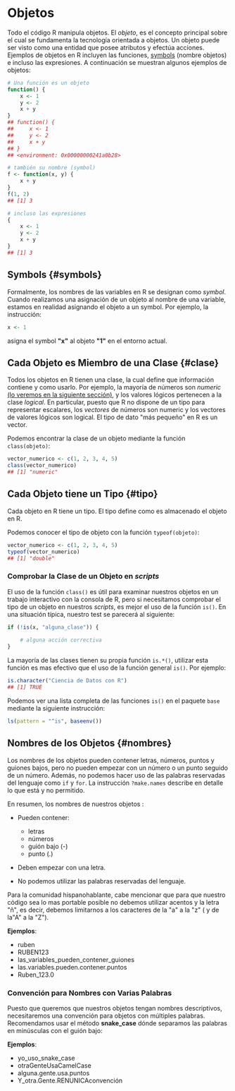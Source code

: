 




# Objetos

Todo el código R manipula objetos. El _objeto_, es el concepto principal sobre el cual se fundamenta la tecnología orientada a objetos. Un objeto puede ser visto como una entidad que posee atributos y efectúa acciones. Ejemplos de objetos en R incluyen las funciones, [symbols](#symbols) (nombre objetos) e incluso las expresiones. A continuación se muestran algunos ejemplos de objetos:



```r
# Una función es un objeto
function() {
    x <- 1
    y <- 2
    x + y
}
## function() {
##     x <- 1
##     y <- 2
##     x + y
## }
## <environment: 0x00000000241a0b28>
```



```r
# también su nombre (symbol)
f <- function(x, y) {
    x + y
}
f(1, 2)
## [1] 3
```



```r
# incluso las expresiones
{
    x <- 1
    y <- 2
    x + y
}
## [1] 3
```


## Symbols {#symbols}

Formalmente, los nombres de las variables en R se designan como _symbol_. Cuando realizamos una asignación de un objeto al nombre de una variable, estamos en realidad asignando el objeto a un symbol. Por ejemplo, la instrucción:



```r
x <- 1
```

asigna el symbol __"x"__ al objeto __"1"__ en el entorno actual.

## Cada Objeto es Miembro de una Clase {#clase}

Todos los objetos en R tienen una clase, la cual define que información contiene y como usarlo. Por ejemplo, la mayoría de números son _numeric_ [(lo veremos en la siguiente sección)](#numeric), y los valores lógicos pertenecen a la clase _logical_. En particular, puesto que R no dispone de un tipo para representar escalares, los _vectores_ de números son numeric y los vectores de valores lógicos son logical. El tipo de dato "más pequeño" en R es un vector.

Podemos encontrar la clase de un objeto mediante la función `class(objeto)`:



```r
vector_numerico <- c(1, 2, 3, 4, 5)
class(vector_numerico)
## [1] "numeric"
```

## Cada Objeto tiene un Tipo {#tipo}

Cada objeto en R tiene un tipo. El tipo define como es almacenado el objeto en R. 

Podemos conocer el tipo de objeto con la función `typeof(objeto)`:



```r
vector_numerico <- c(1, 2, 3, 4, 5)
typeof(vector_numerico)
## [1] "double"
```

### Comprobar la Clase de un Objeto en **_scripts_**

El uso de la función `class()` es útil para examinar nuestros objetos en un trabajo interactivo con la consola de R, pero si necesitamos comprobar el tipo de un objeto en nuestros _scripts_, es mejor el uso de la función `is()`. En una situación típica, nuestro test se parecerá al siguiente:




```r
if (!is(x, "alguna_clase")) {
    
    # alguna acción correctiva
}

```


La mayoría de las clases tienen su propia función `is.*()`, utilizar esta función es mas efectivo que el uso de la función general `is()`. Por ejemplo:



```r
is.character("Ciencia de Datos con R")
## [1] TRUE
```

Podemos ver una lista completa de las funciones `is()` en el paquete `base` mediante la siguiente instrucción:



```r
ls(pattern = "^is", baseenv())
```


## Nombres de los Objetos {#nombres}

Los nombres de los objetos pueden contener letras, números, puntos y guiones bajos, pero no pueden empezar con un número o un punto seguido de un número. Además, no podemos hacer uso de las palabras reservadas del lenguaje como `if` y `for`. La instrucción `?make.names` describe en detalle lo que está y no permitido.

En resumen, los nombres de nuestros objetos :

 - Pueden contener: 
 
      - letras
      - números
      - guión bajo (-)
      - punto (.)
      
 - Deben empezar con una letra.
 - No podemos utilizar las palabras reservadas del lenguaje.

Para la comunidad hispanohablante, cabe mencionar que para que nuestro código sea lo mas portable posible no debemos utilizar acentos y la letra "ñ", es decir, debemos limitarnos a los caracteres de la "a" a la "z" ( y de la"A" a la "Z").

__Ejemplos__:

- ruben
- RUBEN123
- las_variables_pueden_contener_guiones
- las.variables.pueden.contener.puntos
- Ruben_123.0

### Convención para Nombres con Varias Palabras

Puesto que queremos que nuestros objetos tengan nombres descriptivos, necesitaremos una convención para objetos con múltiples palabras. Recomendamos usar el método __snake_case__ dónde separamos las palabras en minúsculas con el guión bajo:

__Ejemplos__:

- yo_uso_snake_case 
- otraGenteUsaCamelCase 
- alguna.gente.usa.puntos 
- Y_otra.Gente.RENUNICAconvención 

